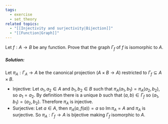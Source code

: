 ```yaml
---
tags:
  - exercise
  - set_theory
related topics:
  - "[[Injectivity and surjectivity|Bijection]]"
  - "[[Function|Graph]]"
---
```

Let $f : A → B$ be any function. Prove that the graph $Γ_f$ of $f$ is isomorphic to $A$.
##### Solution:
Let $\pi_A:\Gamma_A \to A$ be the canonical projection ($A\times B\to A$) restricted to $\Gamma_f\subseteq A\times B$.
- Injective:
	Let $a_1,a_2\in A$ and $b_1,b_2\in B$ such that $\pi_A(a_1,b_1)=\pi_A(a_2,b_2)$, so $a_1=a_2$. By definition there is a unique $b$ such that $(a,b)\in\Gamma_f$ so $(a_1,b_1)=(a_2,b_2)$. Therefore $\pi_A$ is injective. 
- Surjective:
	Let $a\in A$, then $\pi_A(a,f(a))=a$ so $\operatorname{Im}\pi_A=A$ and $\pi_A$ is surjective.
So $\pi_A: \Gamma_f \to A$  is bijective making $\Gamma_f$ isomorphic to $A$.